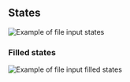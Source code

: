 ## States

![Example of file input states](/assets/components/form/file-input/file-input-states.png)

### Filled states 

![Example of file input filled states](/assets/components/form/file-input/file-input-filled-states.png)